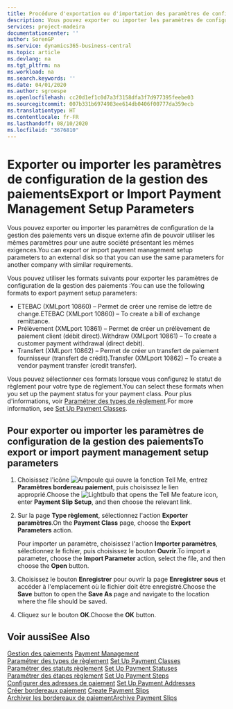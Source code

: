 ```yaml
---
title: Procédure d'exportation ou d'importation des paramètres de configuration de la gestion des paiements
description: Vous pouvez exporter ou importer les paramètres de configuration de la gestion des paiements vers un disque externe afin de pouvoir utiliser les mêmes paramètres pour une autre société présentant les mêmes exigences.
services: project-madeira
documentationcenter: ''
author: SorenGP
ms.service: dynamics365-business-central
ms.topic: article
ms.devlang: na
ms.tgt_pltfrm: na
ms.workload: na
ms.search.keywords: ''
ms.date: 04/01/2020
ms.author: sgroespe
ms.openlocfilehash: cc20d1ef1c0d7a3f3158dfa3f7d977395feebe03
ms.sourcegitcommit: 007b331b6974983ee614db0406f00777da359ecb
ms.translationtype: HT
ms.contentlocale: fr-FR
ms.lasthandoff: 08/10/2020
ms.locfileid: "3676810"
---
```

# <a name="export-or-import-payment-management-setup-parameters"></a><span data-ttu-id="7cb16-103">Exporter ou importer les paramètres de configuration de la gestion des paiements</span><span class="sxs-lookup"><span data-stu-id="7cb16-103">Export or Import Payment Management Setup Parameters</span></span>
<span data-ttu-id="7cb16-104">Vous pouvez exporter ou importer les paramètres de configuration de la gestion des paiements vers un disque externe afin de pouvoir utiliser les mêmes paramètres pour une autre société présentant les mêmes exigences.</span><span class="sxs-lookup"><span data-stu-id="7cb16-104">You can export or import payment management setup parameters to an external disk so that you can use the same parameters for another company with similar requirements.</span></span>  

<span data-ttu-id="7cb16-105">Vous pouvez utiliser les formats suivants pour exporter les paramètres de configuration de la gestion des paiements :</span><span class="sxs-lookup"><span data-stu-id="7cb16-105">You can use the following formats to export payment setup parameters:</span></span>  

- <span data-ttu-id="7cb16-106">ETEBAC (XMLport 10860) – Permet de créer une remise de lettre de change.</span><span class="sxs-lookup"><span data-stu-id="7cb16-106">ETEBAC (XMLport 10860) – To create a bill of exchange remittance.</span></span>  
- <span data-ttu-id="7cb16-107">Prélèvement (XMLport 10861) – Permet de créer un prélèvement de paiement client (débit direct).</span><span class="sxs-lookup"><span data-stu-id="7cb16-107">Withdraw (XMLport 10861) – To create a customer payment withdrawal (direct debit).</span></span>  
- <span data-ttu-id="7cb16-108">Transfert (XMLport 10862) – Permet de créer un transfert de paiement fournisseur (transfert de crédit).</span><span class="sxs-lookup"><span data-stu-id="7cb16-108">Transfer (XMLport 10862) – To create a vendor payment transfer (credit transfer).</span></span>  

<span data-ttu-id="7cb16-109">Vous pouvez sélectionner ces formats lorsque vous configurez le statut de règlement pour votre type de règlement.</span><span class="sxs-lookup"><span data-stu-id="7cb16-109">You can select these formats when you set up the payment status for your payment class.</span></span> <span data-ttu-id="7cb16-110">Pour plus d'informations, voir [Paramétrer des types de règlement](how-to-set-up-payment-classes.md).</span><span class="sxs-lookup"><span data-stu-id="7cb16-110">For more information, see [Set Up Payment Classes](how-to-set-up-payment-classes.md).</span></span>  

## <a name="to-export-or-import-payment-management-setup-parameters"></a><span data-ttu-id="7cb16-111">Pour exporter ou importer les paramètres de configuration de la gestion des paiements</span><span class="sxs-lookup"><span data-stu-id="7cb16-111">To export or import payment management setup parameters</span></span>  

1.  <span data-ttu-id="7cb16-112">Choisissez l'icône ![Ampoule qui ouvre la fonction Tell Me](../../media/ui-search/search_small.png "Dites-moi ce que vous voulez faire"), entrez **Paramètres bordereau paiement**, puis choisissez le lien approprié.</span><span class="sxs-lookup"><span data-stu-id="7cb16-112">Choose the ![Lightbulb that opens the Tell Me feature](../../media/ui-search/search_small.png "Tell me what you want to do") icon, enter **Payment Slip Setup**, and then choose the relevant link.</span></span>  
2.  <span data-ttu-id="7cb16-113">Sur la page **Type règlement**, sélectionnez l'action **Exporter paramètres**.</span><span class="sxs-lookup"><span data-stu-id="7cb16-113">On the **Payment Class** page, choose the **Export Parameters** action.</span></span>  

    <span data-ttu-id="7cb16-114">Pour importer un paramètre, choisissez l'action **Importer paramètres**, sélectionnez le fichier, puis choisissez le bouton **Ouvrir**.</span><span class="sxs-lookup"><span data-stu-id="7cb16-114">To import a parameter, choose the **Import Parameter** action, select the file, and then choose the **Open** button.</span></span>  

3.  <span data-ttu-id="7cb16-115">Choisissez le bouton **Enregistrer** pour ouvrir la page **Enregistrer sous** et accéder à l'emplacement où le fichier doit être enregistré.</span><span class="sxs-lookup"><span data-stu-id="7cb16-115">Choose the **Save** button to open the **Save As** page and navigate to the location where the file should be saved.</span></span>  
4.  <span data-ttu-id="7cb16-116">Cliquez sur le bouton **OK**.</span><span class="sxs-lookup"><span data-stu-id="7cb16-116">Choose the **OK** button.</span></span>  

## <a name="see-also"></a><span data-ttu-id="7cb16-117">Voir aussi</span><span class="sxs-lookup"><span data-stu-id="7cb16-117">See Also</span></span>  
 <span data-ttu-id="7cb16-118">[Gestion des paiements](payment-management.md) </span><span class="sxs-lookup"><span data-stu-id="7cb16-118">[Payment Management](payment-management.md) </span></span>  
 <span data-ttu-id="7cb16-119">[Paramétrer des types de règlement](how-to-set-up-payment-classes.md) </span><span class="sxs-lookup"><span data-stu-id="7cb16-119">[Set Up Payment Classes](how-to-set-up-payment-classes.md) </span></span>  
 <span data-ttu-id="7cb16-120">[Paramétrer des statuts règlement](how-to-set-up-payment-statuses.md) </span><span class="sxs-lookup"><span data-stu-id="7cb16-120">[Set Up Payment Statuses](how-to-set-up-payment-statuses.md) </span></span>  
 <span data-ttu-id="7cb16-121">[Paramétrer des étapes règlement](how-to-set-up-payment-steps.md) </span><span class="sxs-lookup"><span data-stu-id="7cb16-121">[Set Up Payment Steps](how-to-set-up-payment-steps.md) </span></span>  
 <span data-ttu-id="7cb16-122">[Configurer des adresses de paiement](how-to-set-up-payment-addresses.md) </span><span class="sxs-lookup"><span data-stu-id="7cb16-122">[Set Up Payment Addresses](how-to-set-up-payment-addresses.md) </span></span>  
 <span data-ttu-id="7cb16-123">[Créer bordereaux paiement](how-to-create-payment-slips.md) </span><span class="sxs-lookup"><span data-stu-id="7cb16-123">[Create Payment Slips](how-to-create-payment-slips.md) </span></span>  
 [<span data-ttu-id="7cb16-124">Archiver les bordereaux de paiement</span><span class="sxs-lookup"><span data-stu-id="7cb16-124">Archive Payment Slips</span></span>](how-to-archive-payment-slips.md)
